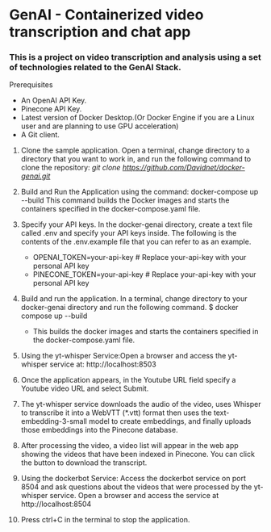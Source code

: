 # GenAI - Containerized video transcription and chat app
### This is a project on video transcription and analysis using a set of technologies related to the GenAI Stack.

Prerequisites
- An OpenAI API Key.
- Pinecone API Key.
- Latest version of Docker Desktop.(Or Docker Engine if you are a Linux user and are planning to use GPU acceleration)
- A Git client.

1. Clone the sample application. Open a terminal, change directory to a directory that you want to work in, and run the following command to clone the repository:
_git clone https://github.com/Davidnet/docker-genai.git_

2.  Build and Run the Application using the command: docker-compose up --build
This command builds the Docker images and starts the containers specified in the docker-compose.yaml file.

3. Specify your API keys. In the docker-genai directory, create a text file called .env and specify your API keys inside.
   The following is the contents of the .env.example file that you can refer to as an example.

    * OPENAI_TOKEN=your-api-key # Replace your-api-key with your personal API key
    * PINECONE_TOKEN=your-api-key # Replace your-api-key with your personal API key

5. Build and run the application. In a terminal, change directory to your docker-genai directory and run the following command.
$ docker compose up --build
   * This builds the docker images and starts the containers specified in the docker-compose.yaml file.
5. Using the yt-whisper Service:Open a browser and access the yt-whisper service at: http://localhost:8503
   
7. Once the application appears, in the Youtube URL field specify a Youtube video URL and select Submit.
   
9. The yt-whisper service downloads the audio of the video, uses Whisper to transcribe it into a WebVTT (*.vtt) format then uses the text-embedding-3-small model to create embeddings, and finally uploads those embeddings into the Pinecone database.
    
11. After processing the video, a video list will appear in the web app showing the videos that have been indexed in Pinecone. You can click the button to download the transcript.
    
13. Using the dockerbot Service: Access the dockerbot service on port 8504 and ask questions about the videos that were processed by the yt- whisper service. Open a browser and access the service at http://localhost:8504

14. Press ctrl+C in the terminal to stop the application.





